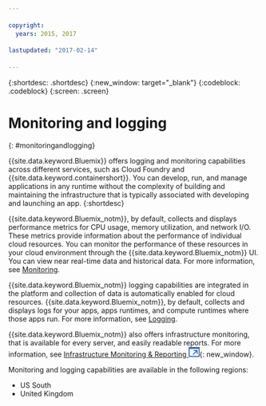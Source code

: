 ```yaml
---

copyright:
  years: 2015, 2017

lastupdated: "2017-02-14"

---
```



{:shortdesc: .shortdesc}
{:new_window: target="_blank"}
{:codeblock: .codeblock}
{:screen: .screen}

# Monitoring and logging
{: #monitoringandlogging}

{{site.data.keyword.Bluemix}} offers logging and monitoring capabilities across different services, such as Cloud Foundry and {{site.data.keyword.containershort}}. You can develop, run, and manage applications in any runtime without the complexity of building and maintaining the infrastructure that is typically associated with developing and launching an app. 
{:shortdesc}

{{site.data.keyword.Bluemix_notm}}, by default, collects and displays performance metrics for CPU usage, memory utilization, and network I/O. These metrics provide information about the performance of individual cloud resources. You can monitor the performance of these resources in your cloud environment through the {{site.data.keyword.Bluemix_notm}} UI. You can view near real-time data and historical data. For more information, see [Monitoring](monitoring/monitoring_bmx_ov.html#monitoring_bmx_ov).

{{site.data.keyword.Bluemix_notm}} logging capabilities are integrated in the platform and collection of data is automatically enabled for cloud resources. {{site.data.keyword.Bluemix_notm}}, by default, collects and displays logs for your apps, apps runtimes, and compute runtimes where those apps run. For more information, see [Logging](logging/logging_bmx_ov.html#logging_bmx_ov).

{{site.data.keyword.Bluemix_notm}} also offers infrastructure monitoring, that is available for every server, and easily readable reports. For more information, see [Infrastructure Monitoring & Reporting ![External link icon](../icons/launch-glyph.svg "External link icon")](https://www.ibm.com/cloud-computing/bluemix/infrastructure-monitoring){: new_window}.

Monitoring and logging capabilities are available in the following regions:
* US South
* United Kingdom




